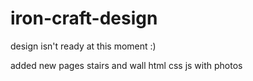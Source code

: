 # iron-craft-design
design isn't ready at this moment :)

added new pages stairs and wall html css js with photos
